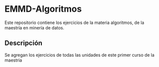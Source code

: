 # EMMD-Algoritmos
Este repositorio contiene los ejercicios de la materia algoritmos, de la maestría en minería de datos.
## Descripción
Se agregan los ejercicios de todas las unidades de este primer curso de la maestria
